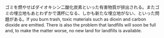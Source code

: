 <tr><td>ゴミを燃やせばダイオキシン二酸化炭素といった有害物質が排出される。またゴミの埋立地もあとわずかで満杯になる、しかも新たな埋立地がない、といった問題がある。<td><tr><tr><td>If you burn trash, toxic materials such as dioxin and carbon dioxide are emitted. There is also the problem that landﬁlls will soon be full and, to make the matter worse, no new land for landﬁlls is available.<td><tr></table>

